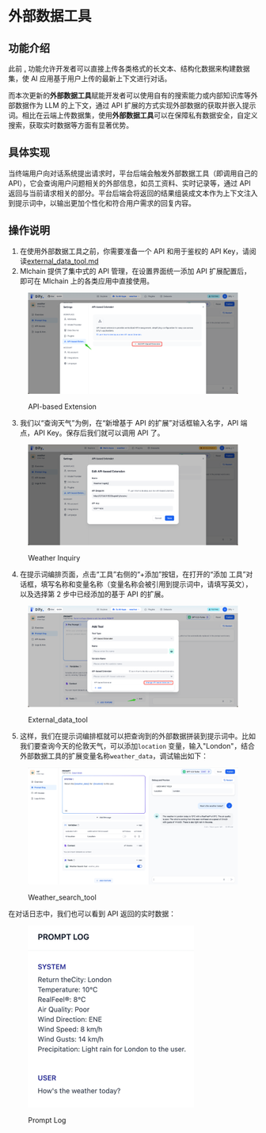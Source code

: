 # 外部数据工具

## 功能介绍

此前 [.](./ "mention") 功能允许开发者可以直接上传各类格式的长文本、结构化数据来构建数据集，使 AI 应用基于用户上传的最新上下文进行对话。

而本次更新的**外部数据工具**赋能开发者可以使用自有的搜索能力或内部知识库等外部数据作为 LLM 的上下文，通过 API 扩展的方式实现外部数据的获取并嵌入提示词。相比在云端上传数据集，使用**外部数据工具**可以在保障私有数据安全，自定义搜索，获取实时数据等方面有显著优势。

## 具体实现

当终端用户向对话系统提出请求时，平台后端会触发外部数据工具（即调用自己的 API），它会查询用户问题相关的外部信息，如员工资料、实时记录等，通过 API 返回与当前请求相关的部分。平台后端会将返回的结果组装成文本作为上下文注入到提示词中，以输出更加个性化和符合用户需求的回复内容。

## 操作说明

1. 在使用外部数据工具之前，你需要准备一个 API 和用于鉴权的 API Key，请阅读[external\_data\_tool.md](../extension/api-based-extension/external\_data\_tool.md "mention")
2. Mlchain 提供了集中式的 API 管理，在设置界面统一添加 API 扩展配置后，即可在 Mlchain 上的各类应用中直接使用。

<figure><img src="../../.gitbook/assets/api_based.png" alt=""><figcaption><p>API-based Extension</p></figcaption></figure>

3. 我们以“查询天气”为例，在“新增基于 API 的扩展”对话框输入名字，API 端点，API Key。保存后我们就可以调用 API 了。

<figure><img src="../../.gitbook/assets/weather inquiry.png" alt=""><figcaption><p>Weather Inquiry</p></figcaption></figure>

4. 在提示词编排页面，点击“工具”右侧的“+添加”按钮，在打开的“添加 工具”对话框，填写名称和变量名称（变量名称会被引用到提示词中，请填写英文），以及选择第 2 步中已经添加的基于 API 的扩展。

<figure><img src="../../.gitbook/assets/api_based_extension1.png" alt=""><figcaption><p>External_data_tool</p></figcaption></figure>

5. 这样，我们在提示词编排框就可以把查询到的外部数据拼装到提示词中。比如我们要查询今天的伦敦天气，可以添加`location` 变量，输入"London"，结合外部数据工具的扩展变量名称`weather_data`，调试输出如下：

<figure><img src="../../.gitbook/assets/Weather_search_tool.jpeg" alt=""><figcaption><p>Weather_search_tool</p></figcaption></figure>

在对话日志中，我们也可以看到 API 返回的实时数据：

<figure><img src="../../.gitbook/assets/log.jpeg" alt="" width="335"><figcaption><p>Prompt Log</p></figcaption></figure>
